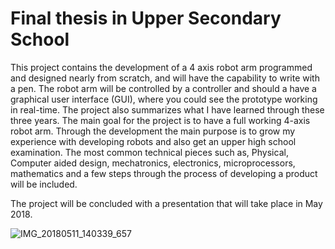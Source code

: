 # Final thesis in Upper Secondary School

This project contains the development of a 4 axis robot arm programmed and designed nearly
from scratch, and will have the capability to write with a pen. The robot arm will be
controlled by a controller and should a have a graphical user interface (GUI), where you could
see the prototype working in real-time. The project also summarizes what I have learned
through these three years. The main goal for the project is to have a full working 4-axis robot
arm. Through the development the main purpose is to grow my experience with developing
robots and also get an upper high school examination. The most common technical pieces such as,
Physical, Computer aided design, mechatronics, electronics, microprocessors, mathematics
and a few steps through the process of developing a product will be included.

The project will be concluded with a presentation that will take place in May 2018.


![IMG_20180511_140339_657](https://user-images.githubusercontent.com/25347691/163711846-0c498ae6-91e1-40f4-ad2f-21386aaadecf.jpeg)
